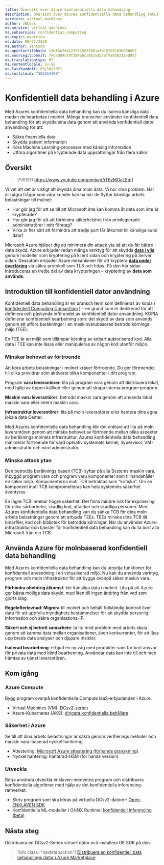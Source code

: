 ```yaml
---
title: Översikt över Azure konfidentiella data behandling
description: Översikt över Azures konfidentiella data behandling (ACC)
services: virtual-machines
author: JBCook
ms.service: virtual-machines
ms.subservice: confidential-computing
ms.topic: overview
ms.date: 09/22/2020
ms.author: JenCook
ms.openlocfilehash: c3ef6a764123f52583f081a3b152651b9bb8b8b7
ms.sourcegitcommit: 7edadd4bf8f354abca0b253b3af98836212edd93
ms.translationtype: MT
ms.contentlocale: sv-SE
ms.lasthandoff: 03/10/2021
ms.locfileid: "102554198"
---
```

# <a name="confidential-computing-on-azure"></a>Konfidentiell data behandling i Azure

Med Azures konfidentiella data behandling kan du isolera känsliga data medan de bearbetas i molnet. Många branscher använder konfidentiell data behandling för att skydda sina data genom att använda konfidentiell dator användning för att:

- Säkra finansiella data
- Skydda patient information
- Köra Machine Learning-processer med känslig information
- Utföra algoritmer på krypterade data uppsättningar från flera källor


## <a name="overview"></a>Översikt
<p><p>


> [!VIDEO https://www.youtube.com/embed/rT6zMOoLEqI]

Vi vet att det är viktigt att skydda dina moln data. Vi hör dina problem. Här är några frågor som våra kunder kan ha när de flyttar känsliga arbets belastningar till molnet: 

- Hur gör jag för att se till att Microsoft inte kan komma åt data som inte är krypterade?
- Hur gör jag för att att förhindra säkerhetshot från privilegierade administratörer i mitt företag?
- Vilka är fler sätt att förhindra att tredje part får åtkomst till känsliga kund data?

Microsoft Azure hjälper dig att minimera din attack yta så att du får bättre data skydd. Azure erbjuder redan många verktyg för att skydda [**data i vila**](../security/fundamentals/encryption-atrest.md) genom modeller som kryptering på klient sidan och kryptering på Server sidan. Dessutom erbjuder Azure mekanismer för att kryptera [**data under överföring**](../security/fundamentals/data-encryption-best-practices.md#protect-data-in-transit) via säkra protokoll som TLS och https. På den här sidan introduceras en tredje del av data krypteringen – kryptering av **data som används**.

## <a name="introduction-to-confidential-computing"></a>Introduktion till konfidentiell dator användning 

Konfidentiell data behandling är en bransch term som definieras av kopia ( [konfidentiell Computing Consortium](https://confidentialcomputing.io/) ) – en grund som är dedikerad för att definiera och påskynda införandet av konfidentiell dator användning. KOPIA definierar konfidentiell bearbetning som: det skydd av data som används genom att utföra beräkningar i en maskinvarubaserad betrodd körnings miljö (TEE).

En TEE är en miljö som tillämpar körning av enbart auktoriserad kod. Alla data i TEE kan inte läsas eller manipuleras av någon kod utanför miljön. 

### <a name="lessen-the-need-for-trust"></a>Minskar behovet av förtroende
Att köra arbets belastningar i molnet kräver förtroende. Du ger förtroendet till olika providrar som aktiverar olika komponenter i ditt program.


Program **varu leverantörer**: lita på program vara genom att distribuera lokal, med hjälp av öppen källkod eller genom att skapa interna program program.

**Maskin varu leverantörer**: betrodd maskin vara genom att använda lokal maskin vara eller intern maskin vara. 

**Infrastruktur leverantörer**: lita på moln leverantörer eller hantera dina egna lokala data Center.


Med Azures konfidentiella data behandling blir det enklare att lita på moln leverantören genom att minska behovet av förtroende mellan olika aspekter av beräknings molnets infrastruktur. Azures konfidentiella data behandling minimerar förtroende för värd operativ systemets kernel, hypervisor, VM-administratör och värd administratör.

### <a name="reducing-the-attack-surface"></a>Minska attack ytan
Den betrodda beräknings basen (TCB) syftar på alla Systems maskin vara, inbyggd program vara och program varu komponenter som tillhandahåller en säker miljö. Komponenterna inuti TCB betraktas som "kritiska". Om en komponent inuti TCB komprometteras kan hela systemets säkerhet äventyras. 

En lägre TCB innebär högre säkerhet. Det finns mindre risk för exponering för olika sårbarheter, skadlig kod, attacker och skadliga personer. Med Azures konfidentiella data behandling kan du sänka TCB för dina moln arbets belastningar genom att erbjuda TEEs. TEEs minska dina TCB till binärfiler, kod och bibliotek för betrodda körningar. När du använder Azure-infrastruktur och tjänster för konfidentiell data behandling kan du ta bort alla Microsoft från din TCB.


## <a name="using-azure-for-cloud-based-confidential-computing"></a>Använda Azure för molnbaserad konfidentiell data behandling <a id="cc-on-azure"></a>

Med Azures konfidentiella data behandling kan du utnyttja funktioner för konfidentiell användning i en virtualiserad miljö. Nu kan du använda verktyg, program och moln infrastruktur för att bygga ovanpå säker maskin vara.  

**Förhindra obehörig åtkomst**: kör känsliga data i molnet. Lita på att Azure ger bästa möjliga data skydd, med liten till ingen ändring från vad som gjorts idag.

**Regelefterlevnad: Migrera** till molnet och behåll fullständig kontroll över data för att uppfylla myndighets bestämmelser för att skydda personlig information och säkra organisations-IP.

**Säkert och ej betrott samarbete**: ta itu med problem med arbets skala genom att kamma data mellan organisationer, även konkurrenter, för att låsa upp breda data analyser och djupare insikter.

**Isolerad bearbetning**: erbjud en ny våg med produkter som tar bort ansvar för privata data med blind bearbetning. Användar data kan inte till och med hämtas av tjänst leverantören. 

## <a name="get-started"></a>Kom igång
### <a name="azure-compute"></a>Azure Compute
Bygg program ovanpå konfidentiella Compute IaaS-erbjudanden i Azure.
- Virtual Machines (VM): [DCsv2-serien](confidential-computing-enclaves.md)
- Azure-Kubernetes (AKS): [dirigera konfidentiella behållare](confidential-nodes-aks-overview.md)

### <a name="azure-security"></a>Säkerhet i Azure 
Se till att dina arbets belastningar är säkra genom verifierings metoder och maskin vara-baserad nyckel hantering. 
- Attestering: [Microsoft Azure attestering (förhands granskning)](../attestation/overview.md)
- Nyckel hantering: hanterad-HSM (för hands version)

### <a name="develop"></a>Utveckla
Börja använda utveckla enklaven-medvetna program och distribuera konfidentiella algoritmer med hjälp av det konfidentiella inferencing-ramverket.
- Skriv program som ska köras på virtuella DCsv2-datorer: [Open-ENKLAVEN SDK](https://github.com/openenclave/openenclave)
- Konfidentiella ML-modeller i ONNX Runtime: [konfidentiell inferencing (beta)](https://aka.ms/confidentialinference)

## <a name="next-steps"></a>Nästa steg

Distribuera en DCsv2-Series virtuell dator och installera OE SDK på den.

> [!div class="nextstepaction"]
> [Distribuera en konfidentiell data behandlings dator i Azure Marketplace](quick-create-marketplace.md)